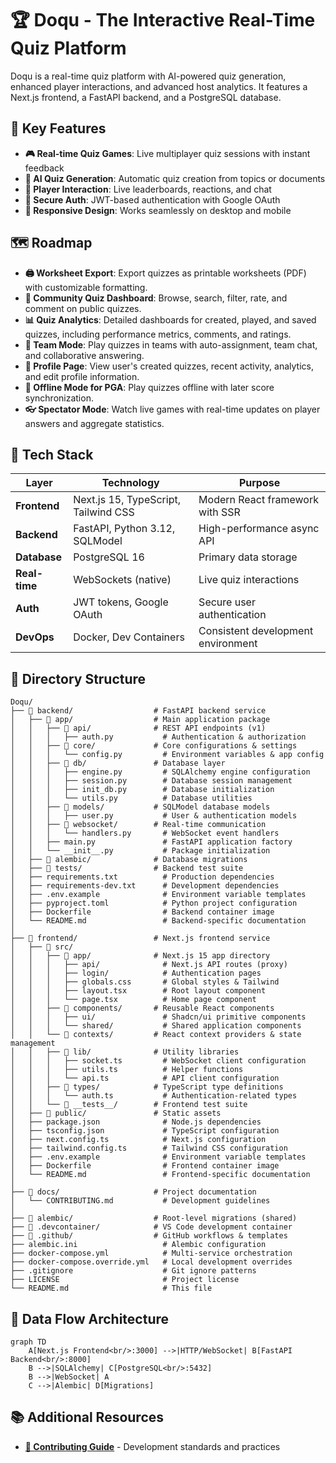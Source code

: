 # 🏆 Doqu - The Interactive Real-Time Quiz Platform

Doqu is a real-time quiz platform with AI-powered quiz generation, enhanced player interactions, and advanced host analytics. It features a Next.js frontend, a FastAPI backend, and a PostgreSQL database.

## 🎯 Key Features
- **🎮 Real-time Quiz Games**: Live multiplayer quiz sessions with instant feedback
- **🤖 AI Quiz Generation**: Automatic quiz creation from topics or documents
- **👥 Player Interaction**: Live leaderboards, reactions, and chat
- **🔐 Secure Auth**: JWT-based authentication with Google OAuth
- **📱 Responsive Design**: Works seamlessly on desktop and mobile

## 🗺️ Roadmap

- **🖨️ Worksheet Export**: Export quizzes as printable worksheets (PDF) with customizable formatting.
- **👥 Community Quiz Dashboard**: Browse, search, filter, rate, and comment on public quizzes.
- **📊 Quiz Analytics**: Detailed dashboards for created, played, and saved quizzes, including performance metrics, comments, and ratings.
- **🤼 Team Mode**: Play quizzes in teams with auto-assignment, team chat, and collaborative answering.
- **👤 Profile Page**: View user's created quizzes, recent activity, analytics, and edit profile information.
- **📡 Offline Mode for PGA**: Play quizzes offline with later score synchronization.
- **👓 Spectator Mode**: Watch live games with real-time updates on player answers and aggregate statistics.

## 🚀 Tech Stack

| Layer | Technology | Purpose |
|-------|------------|---------|
| **Frontend** | Next.js 15, TypeScript, Tailwind CSS | Modern React framework with SSR |
| **Backend** | FastAPI, Python 3.12, SQLModel | High-performance async API |
| **Database** | PostgreSQL 16 | Primary data storage |
| **Real-time** | WebSockets (native) | Live quiz interactions |
| **Auth** | JWT tokens, Google OAuth | Secure user authentication |
| **DevOps** | Docker, Dev Containers | Consistent development environment |


## 📂 Directory Structure

```
Doqu/
├── 📁 backend/                  # FastAPI backend service
│   ├── 📁 app/                  # Main application package
│   │   ├── 📁 api/              # REST API endpoints (v1)
│   │   │   ├── auth.py           # Authentication & authorization
│   │   ├── 📁 core/             # Core configurations & settings
│   │   │   └── config.py         # Environment variables & app config
│   │   ├── 📁 db/               # Database layer
│   │   │   ├── engine.py         # SQLAlchemy engine configuration
│   │   │   ├── session.py        # Database session management
│   │   │   ├── init_db.py        # Database initialization
│   │   │   └── utils.py          # Database utilities
│   │   ├── 📁 models/           # SQLModel database models
│   │   │   ├── user.py           # User & authentication models
│   │   ├── 📁 websocket/        # Real-time communication
│   │   │   └── handlers.py       # WebSocket event handlers
│   │   ├── main.py               # FastAPI application factory
│   │   └── __init__.py           # Package initialization
│   ├── 📁 alembic/              # Database migrations
│   ├── 📁 tests/                # Backend test suite
│   ├── requirements.txt          # Production dependencies
│   ├── requirements-dev.txt      # Development dependencies
│   ├── .env.example              # Environment variable templates
│   ├── pyproject.toml            # Python project configuration
│   ├── Dockerfile                # Backend container image
│   └── README.md                 # Backend-specific documentation
│
├── 📁 frontend/                 # Next.js frontend service
│   ├── 📁 src/
│   │   ├── 📁 app/              # Next.js 15 app directory
│   │   │   ├── api/              # Next.js API routes (proxy)
│   │   │   ├── login/            # Authentication pages
│   │   │   ├── globals.css       # Global styles & Tailwind
│   │   │   ├── layout.tsx        # Root layout component
│   │   │   └── page.tsx          # Home page component
│   │   ├── 📁 components/       # Reusable React components
│   │   │   ├── ui/               # Shadcn/ui primitive components
│   │   │   └── shared/           # Shared application components
│   │   └── 📁 contexts/         # React context providers & state management
│   │   ├── 📁 lib/              # Utility libraries
│   │   │   ├── socket.ts         # WebSocket client configuration
│   │   │   ├── utils.ts          # Helper functions
│   │   │   └── api.ts            # API client configuration
│   │   ├── 📁 types/            # TypeScript type definitions
│   │   │   └── auth.ts           # Authentication-related types
│   │   └── 📁 __tests__/        # Frontend test suite
│   ├── 📁 public/               # Static assets
│   ├── package.json              # Node.js dependencies
│   ├── tsconfig.json             # TypeScript configuration
│   ├── next.config.ts            # Next.js configuration
│   ├── tailwind.config.ts        # Tailwind CSS configuration
│   ├── .env.example              # Environment variable templates
│   ├── Dockerfile                # Frontend container image
│   └── README.md                 # Frontend-specific documentation
│
├── 📁 docs/                     # Project documentation
│   └── CONTRIBUTING.md           # Development guidelines
│
├── 📁 alembic/                  # Root-level migrations (shared)
├── 📁 .devcontainer/            # VS Code development container
├── 📁 .github/                  # GitHub workflows & templates
├── alembic.ini                   # Alembic configuration
├── docker-compose.yml            # Multi-service orchestration
├── docker-compose.override.yml   # Local development overrides
├── .gitignore                    # Git ignore patterns
├── LICENSE                       # Project license
└── README.md                     # This file
```

## 🏹 Data Flow Architecture

```mermaid
graph TD
    A[Next.js Frontend<br/>:3000] -->|HTTP/WebSocket| B[FastAPI Backend<br/>:8000]
    B -->|SQLAlchemy| C[PostgreSQL<br/>:5432]
    B -->|WebSocket| A
    C -->|Alembic| D[Migrations]
```

## 📚 Additional Resources

- **[📖 Contributing Guide](docs/CONTRIBUTING.md)** - Development standards and practices
